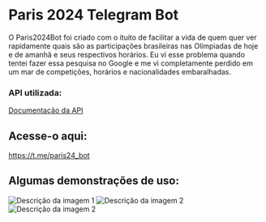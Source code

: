 # Paris 2024 Telegram Bot

O Paris2024Bot foi criado com o ituito de facilitar a vida de quem quer ver rapidamente quais são as participações brasileiras nas Olímpiadas de hoje e de amanhã e seus respectivos horários.
Eu vi esse problema quando tentei fazer essa pesquisa no Google e me vi completamente perdido em um mar de competições, horários e nacionalidades embaralhadas. 

### API utilizada:
<a href="https://www.tabnews.com.br/RobertoCestari/fiz-uma-api-das-olimpiadas-2024-com-dados-em-tempo-real" target="_blank">Documentação da API</a>

## Acesse-o aqui:
<a href="https://t.me/paris24_bot" target="_blank">https://t.me/paris24_bot</a>


## Algumas demonstrações de uso:

![Descrição da imagem 1](https://media.discordapp.net/attachments/982988305106862122/1269766399350407198/3bccfdbd-de39-4e19-afe8-459982eb5fed.png?ex=66b1419c&is=66aff01c&hm=5bfbf7d8f6a2194adfa092fc2cad0b875b17270c78ec0c5f89a0899c85143b3d&=&format=webp&quality=lossless&width=288&height=640)
![Descrição da imagem 2](https://media.discordapp.net/attachments/982988305106862122/1269766428781711390/8ab84351-71dc-4145-99bb-3608c0207836.png?ex=66b141a3&is=66aff023&hm=b4610ae2e4c0e5751f4d9870a0336c0c6c7e7bc49b8ee64741156fa1323255c7&=&format=webp&quality=lossless&width=288&height=640)
![Descrição da imagem 2](https://media.discordapp.net/attachments/982988305106862122/1269766453742272562/7ecfb690-696d-4939-8be1-ee7b15c23d44.png?ex=66b141a9&is=66aff029&hm=c37c5782763d85931f261452eac5e66d00c156661e9fb5daf3fe93ae87458d24&=&format=webp&quality=lossless&width=288&height=640)
